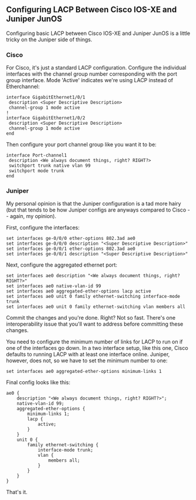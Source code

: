 ## Configuring LACP Between Cisco IOS-XE and Juniper JunOS

Configuring basic LACP between Cisco IOS-XE and Juniper JunOS is a little tricky on the Juniper side of things.

### Cisco

For Cisco, it's just a standard LACP configuration. Configure the individual interfaces with the channel group number corresponding with the port group interface. Mode 'Active' indicates we're using LACP instead of Etherchannel:

```
interface GigabitEthernet1/0/1
 description <Super Descriptive Description>
 channel-group 1 mode active
!
interface GigabitEthernet1/0/2
 description <Super Descriptive Description>
 channel-group 1 mode active
end
```

Then configure your port channel group like you want it to be:

```
interface Port-channel1
 description <We always document things, right? RIGHT?>
 switchport trunk native vlan 99
 switchport mode trunk
end
```

### Juniper

My personal opinion is that the Juniper configuration is a tad more hairy (but that tends to be how Juniper configs are anyways compared to Cisco -- again, my opinion).

First, configure the interfaces:

```
set interfaces ge-0/0/0 ether-options 802.3ad ae0
set interfaces ge-0/0/0 description "<Super Descriptive Description>"
set interfaces ge-0/0/1 ether-options 802.3ad ae0
set interfaces ge-0/0/1 description "<Super Descriptive Description>"
```

Next, configure the aggregated ethernet port:

```
set interfaces ae0 description "<We always document things, right? RIGHT?>"
set interfaces ae0 native-vlan-id 99
set interfaces ae0 aggregated-ether-options lacp active
set interfaces ae0 unit 0 family ethernet-switching interface-mode trunk
set interfaces ae0 unit 0 family ethernet-switching vlan members all
```

Commit the changes and you're done. Right? Not so fast. There's one interoperability issue that you'll want to address before committing these changes. 

You need to configure the minimum number of links for LACP to run on if one of the interfaces go down. In a two interface setup, like this one, Cisco defaults to running LACP with at least one interface online. Juniper, however, does not, so we have to set the minimum number to one:

```
set interfaces ae0 aggregated-ether-options minimum-links 1
```

Final config looks like this:
```
ae0 {
    description "<We always document things, right? RIGHT?>";
    native-vlan-id 99;
    aggregated-ether-options {
        minimum-links 1;
        lacp {
            active;
        }
    }
    unit 0 {
        family ethernet-switching {
            interface-mode trunk;
            vlan {
                members all;
            }
        }
    }
}
```

That's it. 
